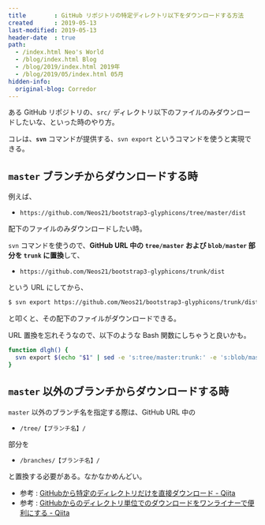 ```yaml
---
title        : GitHub リポジトリの特定ディレクトリ以下をダウンロードする方法
created      : 2019-05-13
last-modified: 2019-05-13
header-date  : true
path:
  - /index.html Neo's World
  - /blog/index.html Blog
  - /blog/2019/index.html 2019年
  - /blog/2019/05/index.html 05月
hidden-info:
  original-blog: Corredor
---
```


ある GitHub リポジトリの、`src/` ディレクトリ以下のファイルのみダウンロードしたいな、といった時のやり方。

コレは、**`svn`** コマンドが提供する、`svn export` というコマンドを使うと実現できる。

## `master` ブランチからダウンロードする時

例えば、

- `https://github.com/Neos21/bootstrap3-glyphicons/tree/master/dist`

配下のファイルのみダウンロードしたい時。

`svn` コマンドを使うので、**GitHub URL 中の `tree/master` および `blob/master` 部分を `trunk` に置換**して、

- `https://github.com/Neos21/bootstrap3-glyphicons/trunk/dist`

という URL にしてから、

```bash
$ svn export https://github.com/Neos21/bootstrap3-glyphicons/trunk/dist
```

と叩くと、その配下のファイルがダウンロードできる。

URL 置換を忘れそうなので、以下のような Bash 関数にしちゃうと良いかも。

```bash
function dlgh() {
  svn export $(echo "$1" | sed -e 's:tree/master:trunk:' -e 's:blob/master:trunk:')
}
```

## `master` 以外のブランチからダウンロードする時

`master` 以外のブランチ名を指定する際は、GitHub URL 中の

- `/tree/【ブランチ名】/`

部分を

- `/branches/【ブランチ名】/`

と置換する必要がある。なかなかめんどい。

- 参考 : [GitHubから特定のディレクトリだけを直接ダウンロード - Qiita](https://qiita.com/raucha/items/1219327df8a9ded494df)
- 参考 : [GitHubからのディレクトリ単位でのダウンロードをワンライナーで便利にする - Qiita](https://qiita.com/takasek/items/536e8077334ca416b60a)
